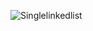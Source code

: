 ![Singlelinkedlist](https://github.com/user-attachments/assets/c8d46a93-dde1-4a53-aefb-944436ca493f)
